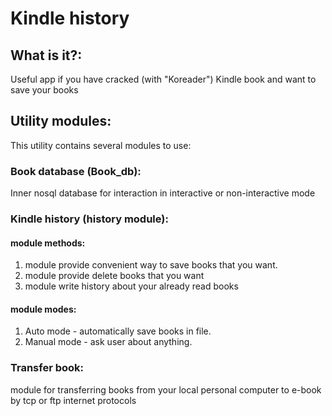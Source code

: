 # Kindle history

## What is it?:

Useful app if you have cracked (with "Koreader") Kindle book and want to save your books

## Utility modules:

This utility contains several modules to use:

### Book database (Book_db):

Inner nosql database for interaction in interactive or non-interactive mode

### Kindle history (history module):

#### module methods:

1. module provide convenient way to save books that you want.
2. module provide delete books that you want
3. module write history about your already read books

#### module modes:

1. Auto mode - automatically save books in file.
2. Manual mode - ask user about anything.

### Transfer book:

module for transferring books from your local personal computer to e-book by tcp or ftp internet protocols